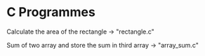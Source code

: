 # C Programmes 
Calculate the area of the rectangle -> "rectangle.c"

Sum of two array and store the sum in third array -> "array_sum.c"
